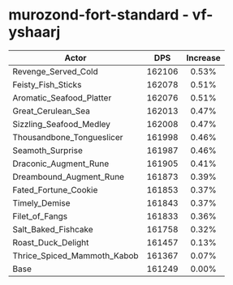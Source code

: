 # murozond-fort-standard - vf-yshaarj
| Actor | DPS | Increase |
|---|:---:|:---:|
|Revenge_Served_Cold|162106|0.53%|
|Feisty_Fish_Sticks|162078|0.51%|
|Aromatic_Seafood_Platter|162076|0.51%|
|Great_Cerulean_Sea|162013|0.47%|
|Sizzling_Seafood_Medley|162008|0.47%|
|Thousandbone_Tongueslicer|161998|0.46%|
|Seamoth_Surprise|161987|0.46%|
|Draconic_Augment_Rune|161905|0.41%|
|Dreambound_Augment_Rune|161873|0.39%|
|Fated_Fortune_Cookie|161853|0.37%|
|Timely_Demise|161843|0.37%|
|Filet_of_Fangs|161833|0.36%|
|Salt_Baked_Fishcake|161758|0.32%|
|Roast_Duck_Delight|161457|0.13%|
|Thrice_Spiced_Mammoth_Kabob|161367|0.07%|
|Base|161249|0.00%|
